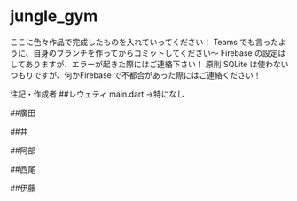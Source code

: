# jungle_gym

ここに色々作品で完成したものを入れていってください！
Teams でも言ったように、自身のブランチを作ってからコミットしてください～
Firebase の設定はしてありますが、エラーが起きた際にはご連絡下さい！
原則 SQLite は使わないつもりですが、何かFirebase で不都合があった際にはご連絡ください！

注記・作成者
##レウェティ
main.dart
→特になし

##廣田


##井


##阿部


##西尾


##伊藤
